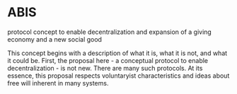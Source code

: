ABIS
====

protocol concept to enable decentralization and expansion of a giving economy and a new social good



This concept begins with a description of what it is, what it is not, and what it could be.
First, the proposal here - a conceptual protocol to enable decentralization - is not new.  There are many such protocols.  At its essence, this proposal respects voluntaryist characteristics and ideas about free will inherent in many systems.

<work in progress>
